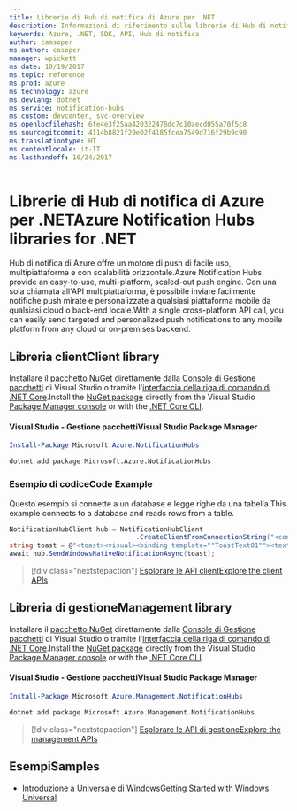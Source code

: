 ```yaml
---
title: Librerie di Hub di notifica di Azure per .NET
description: Informazioni di riferimento sulle librerie di Hub di notifica di Azure per .NET
keywords: Azure, .NET, SDK, API, Hub di notifica
author: camsoper
ms.author: casoper
manager: wpickett
ms.date: 10/19/2017
ms.topic: reference
ms.prod: azure
ms.technology: azure
ms.devlang: dotnet
ms.service: notification-hubs
ms.custom: devcenter, svc-overview
ms.openlocfilehash: 6fe4e3f25aa420322478dc7c10aecd055a70f5c8
ms.sourcegitcommit: 4114b8821f20e02f4185fcea7549d716f29b9c90
ms.translationtype: HT
ms.contentlocale: it-IT
ms.lasthandoff: 10/24/2017
---
```

# <a name="azure-notification-hubs-libraries-for-net"></a><span data-ttu-id="e882e-104">Librerie di Hub di notifica di Azure per .NET</span><span class="sxs-lookup"><span data-stu-id="e882e-104">Azure Notification Hubs libraries for .NET</span></span>

<span data-ttu-id="e882e-105">Hub di notifica di Azure offre un motore di push di facile uso, multipiattaforma e con scalabilità orizzontale.</span><span class="sxs-lookup"><span data-stu-id="e882e-105">Azure Notification Hubs provide an easy-to-use, multi-platform, scaled-out push engine.</span></span> <span data-ttu-id="e882e-106">Con una sola chiamata all'API multipiattaforma, è possibile inviare facilmente notifiche push mirate e personalizzate a qualsiasi piattaforma mobile da qualsiasi cloud o back-end locale.</span><span class="sxs-lookup"><span data-stu-id="e882e-106">With a single cross-platform API call, you can easily send targeted and personalized push notifications to any mobile platform from any cloud or on-premises backend.</span></span>

## <a name="client-library"></a><span data-ttu-id="e882e-107">Libreria client</span><span class="sxs-lookup"><span data-stu-id="e882e-107">Client library</span></span>

<span data-ttu-id="e882e-108">Installare il [pacchetto NuGet](https://www.nuget.org/packages/Microsoft.Azure.NotificationHubs) direttamente dalla [Console di Gestione pacchetti][PackageManager] di Visual Studio o tramite l'[interfaccia della riga di comando di .NET Core][DotNetCLI].</span><span class="sxs-lookup"><span data-stu-id="e882e-108">Install the [NuGet package](https://www.nuget.org/packages/Microsoft.Azure.NotificationHubs) directly from the Visual Studio [Package Manager console][PackageManager] or with the [.NET Core CLI][DotNetCLI].</span></span>

#### <a name="visual-studio-package-manager"></a><span data-ttu-id="e882e-109">Visual Studio - Gestione pacchetti</span><span class="sxs-lookup"><span data-stu-id="e882e-109">Visual Studio Package Manager</span></span>

```powershell
Install-Package Microsoft.Azure.NotificationHubs
```

```bash
dotnet add package Microsoft.Azure.NotificationHubs
```

### <a name="code-example"></a><span data-ttu-id="e882e-110">Esempio di codice</span><span class="sxs-lookup"><span data-stu-id="e882e-110">Code Example</span></span>

<span data-ttu-id="e882e-111">Questo esempio si connette a un database e legge righe da una tabella.</span><span class="sxs-lookup"><span data-stu-id="e882e-111">This example connects to a database and reads rows from a table.</span></span>

```csharp
NotificationHubClient hub = NotificationHubClient
                                .CreateClientFromConnectionString("<connection string with full access>", "<hub name>");
string toast = @"<toast><visual><binding template=""ToastText01""><text id=""1"">Hello from a .NET App!</text></binding></visual></toast>";
await hub.SendWindowsNativeNotificationAsync(toast);
```

> [!div class="nextstepaction"]
> [<span data-ttu-id="e882e-112">Esplorare le API client</span><span class="sxs-lookup"><span data-stu-id="e882e-112">Explore the client APIs</span></span>](/dotnet/api/overview/azure/notificationhubs/client)


## <a name="management-library"></a><span data-ttu-id="e882e-113">Libreria di gestione</span><span class="sxs-lookup"><span data-stu-id="e882e-113">Management library</span></span>

<span data-ttu-id="e882e-114">Installare il [pacchetto NuGet](https://www.nuget.org/packages/Microsoft.Azure.Management.NotificationHubs) direttamente dalla [Console di Gestione pacchetti][PackageManager] di Visual Studio o tramite l'[interfaccia della riga di comando di .NET Core][DotNetCLI].</span><span class="sxs-lookup"><span data-stu-id="e882e-114">Install the [NuGet package](https://www.nuget.org/packages/Microsoft.Azure.Management.NotificationHubs) directly from the Visual Studio [Package Manager console][PackageManager] or with the [.NET Core CLI][DotNetCLI].</span></span>

#### <a name="visual-studio-package-manager"></a><span data-ttu-id="e882e-115">Visual Studio - Gestione pacchetti</span><span class="sxs-lookup"><span data-stu-id="e882e-115">Visual Studio Package Manager</span></span>

```powershell
Install-Package Microsoft.Azure.Management.NotificationHubs
```

```bash
dotnet add package Microsoft.Azure.Management.NotificationHubs
```

> [!div class="nextstepaction"]
> [<span data-ttu-id="e882e-116">Esplorare le API di gestione</span><span class="sxs-lookup"><span data-stu-id="e882e-116">Explore the management APIs</span></span>](/dotnet/api/overview/azure/notificationhubs/management)

## <a name="samples"></a><span data-ttu-id="e882e-117">Esempi</span><span class="sxs-lookup"><span data-stu-id="e882e-117">Samples</span></span>

- [<span data-ttu-id="e882e-118">Introduzione a Universale di Windows</span><span class="sxs-lookup"><span data-stu-id="e882e-118">Getting Started with Windows Universal</span></span>](https://github.com/Azure/azure-notificationhubs-samples/tree/master/dotnet/GetStartedWindowsUniversal)

[PackageManager]: https://docs.microsoft.com/nuget/tools/package-manager-console
[DotNetCLI]: https://docs.microsoft.com/dotnet/core/tools/dotnet-add-package
